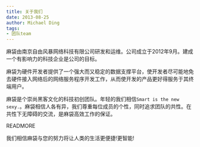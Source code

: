 ```yaml
---
title: 关于我们
date: 2013-08-25
author: Michael Ding
tags:
- 团队team
---
```


麻袋由南京自由风暴网络科技有限公司研发和运维。公司成立于2012年9月。建成一个有影响力的科技企业是公司的目标。

麻袋为硬件开发者提供了一个强大而又稳定的数据支撑平台，使开发者尽可能地免去硬件接入网络后的网络服务程序开发工作，从而使开发的产品更好得服务于其终端用户。

麻袋是个崇尚黑客文化的科技初创团队。年轻的我们相信`Smart is the new sexy.`。麻袋相信人各有异，我们尊重每位成员的个性，同时追求团队的共性。在共性下无障碍的交流，是麻袋高效工作的保证。

READMORE

我们相信麻袋与您的努力将让人类的生活更便捷!更智能!
